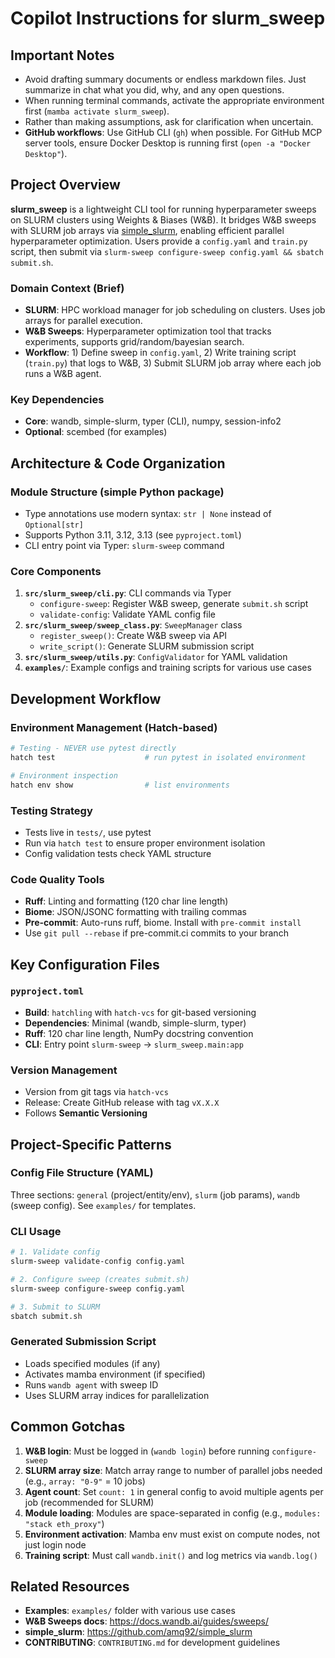 # Copilot Instructions for slurm_sweep

## Important Notes
- Avoid drafting summary documents or endless markdown files. Just summarize in chat what you did, why, and any open questions.
- When running terminal commands, activate the appropriate environment first (`mamba activate slurm_sweep`).
- Rather than making assumptions, ask for clarification when uncertain.
- **GitHub workflows**: Use GitHub CLI (`gh`) when possible. For GitHub MCP server tools, ensure Docker Desktop is running first (`open -a "Docker Desktop"`).

## Project Overview

**slurm_sweep** is a lightweight CLI tool for running hyperparameter sweeps on SLURM clusters using Weights & Biases (W&B). It bridges W&B sweeps with SLURM job arrays via [simple_slurm][], enabling efficient parallel hyperparameter optimization. Users provide a `config.yaml` and `train.py` script, then submit via `slurm-sweep configure-sweep config.yaml && sbatch submit.sh`.

### Domain Context (Brief)
- **SLURM**: HPC workload manager for job scheduling on clusters. Uses job arrays for parallel execution.
- **W&B Sweeps**: Hyperparameter optimization tool that tracks experiments, supports grid/random/bayesian search.
- **Workflow**: 1) Define sweep in `config.yaml`, 2) Write training script (`train.py`) that logs to W&B, 3) Submit SLURM job array where each job runs a W&B agent.

### Key Dependencies
- **Core**: wandb, simple-slurm, typer (CLI), numpy, session-info2
- **Optional**: scembed (for examples)

## Architecture & Code Organization

### Module Structure (simple Python package)
- Type annotations use modern syntax: `str | None` instead of `Optional[str]`
- Supports Python 3.11, 3.12, 3.13 (see `pyproject.toml`)
- CLI entry point via Typer: `slurm-sweep` command

### Core Components
1. **`src/slurm_sweep/cli.py`**: CLI commands via Typer
   - `configure-sweep`: Register W&B sweep, generate `submit.sh` script
   - `validate-config`: Validate YAML config file
2. **`src/slurm_sweep/sweep_class.py`**: `SweepManager` class
   - `register_sweep()`: Create W&B sweep via API
   - `write_script()`: Generate SLURM submission script
3. **`src/slurm_sweep/utils.py`**: `ConfigValidator` for YAML validation
4. **`examples/`**: Example configs and training scripts for various use cases

## Development Workflow

### Environment Management (Hatch-based)
```bash
# Testing - NEVER use pytest directly
hatch test                    # run pytest in isolated environment

# Environment inspection
hatch env show                # list environments
```

### Testing Strategy
- Tests live in `tests/`, use pytest
- Run via `hatch test` to ensure proper environment isolation
- Config validation tests check YAML structure

### Code Quality Tools
- **Ruff**: Linting and formatting (120 char line length)
- **Biome**: JSON/JSONC formatting with trailing commas
- **Pre-commit**: Auto-runs ruff, biome. Install with `pre-commit install`
- Use `git pull --rebase` if pre-commit.ci commits to your branch

## Key Configuration Files

### `pyproject.toml`
- **Build**: `hatchling` with `hatch-vcs` for git-based versioning
- **Dependencies**: Minimal (wandb, simple-slurm, typer)
- **Ruff**: 120 char line length, NumPy docstring convention
- **CLI**: Entry point `slurm-sweep` → `slurm_sweep.main:app`

### Version Management
- Version from git tags via `hatch-vcs`
- Release: Create GitHub release with tag `vX.X.X`
- Follows **Semantic Versioning**

## Project-Specific Patterns

### Config File Structure (YAML)
Three sections: `general` (project/entity/env), `slurm` (job params), `wandb` (sweep config). See `examples/` for templates.

### CLI Usage
```bash
# 1. Validate config
slurm-sweep validate-config config.yaml

# 2. Configure sweep (creates submit.sh)
slurm-sweep configure-sweep config.yaml

# 3. Submit to SLURM
sbatch submit.sh
```

### Generated Submission Script
- Loads specified modules (if any)
- Activates mamba environment (if specified)
- Runs `wandb agent` with sweep ID
- Uses SLURM array indices for parallelization

## Common Gotchas

1. **W&B login**: Must be logged in (`wandb login`) before running `configure-sweep`
2. **SLURM array size**: Match array range to number of parallel jobs needed (e.g., `array: "0-9"` = 10 jobs)
3. **Agent count**: Set `count: 1` in general config to avoid multiple agents per job (recommended for SLURM)
4. **Module loading**: Modules are space-separated in config (e.g., `modules: "stack eth_proxy"`)
5. **Environment activation**: Mamba env must exist on compute nodes, not just login node
6. **Training script**: Must call `wandb.init()` and log metrics via `wandb.log()`

## Related Resources

- **Examples**: `examples/` folder with various use cases
- **W&B Sweeps docs**: https://docs.wandb.ai/guides/sweeps/
- **simple_slurm**: https://github.com/amq92/simple_slurm
- **CONTRIBUTING**: `CONTRIBUTING.md` for development guidelines

[simple_slurm]: https://github.com/amq92/simple_slurm
